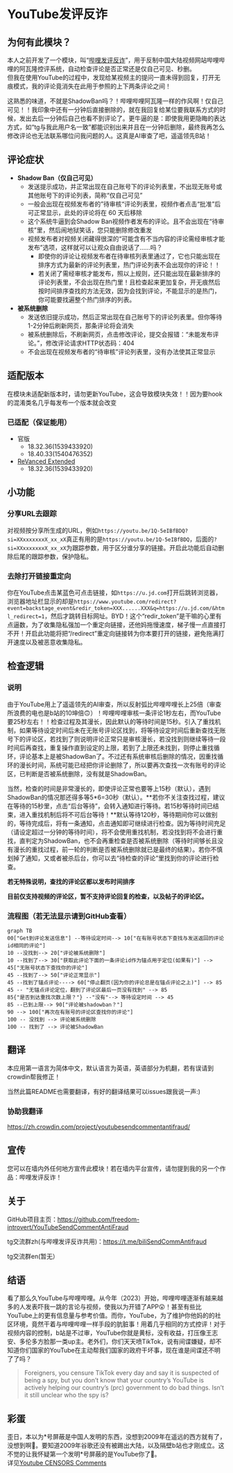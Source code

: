 # YouTube发评反诈
## 为何有此模块？
本人之前开发了一个模块，叫“[哔哩发评反诈](https://github.com/freedom-introvert/biliSendCommAntifraud)”，用于反制中国大陆视频网站哔哩哔哩的阿瓦隆控评系统，自动检查评论是否正常还是仅自己可见、秒删。  
但我在使用YouTube的过程中，发现给某视频主的提问一直未得到回复，打开无痕模式，我的评论竟消失在此用于参照的上下两条评论之间！

这熟悉的味道，不就是ShadowBan吗？！哔哩哔哩阿瓦隆一样的作风啊！仅自己可见！！我印象中还有一分钟后直接删除的，就在我回复给某位要我联系方式的时候，发出去后一分钟后自己也看不到评论了。更牛逼的是：即使我用更隐晦的表达方式，如“tg与我此用户名一致”都能识别出来并且在一分钟后删除，最终我再怎么修改评论也无法联系哪位问我问题的人。这真是AI审查了吧，遥遥领先B站！

## 评论症状

- **Shadow Ban（仅自己可见）**
  - 发送提示成功，并正常出现在自己账号下的评论列表里，不出现无账号或其他账号下的评论列表，简称“仅自己可见”
  - 一般会出现在视频发布者的”待审核“评论列表里，视频作者点击“批准”后可正常显示，此处的评论将在 60 天后移除
  - 这个系统牛逼到会Shadow Ban视频作者发布的评论。且不会出现在“待审核”里，然后闹地狱笑话，您只能删除修改重发
  - 视频发布者对视频关闭藏得很深的“可能含有不当内容的评论需经审核才能发布”选项，这样就可以让观众自由说话了……吗？
    - 即使你的评论让视频发布者在待审核列表里通过了，它也只能出现在排序方式为最新的评论列表里，热门评论列表不会出现你的评论！！
    - 若关闭了需经审核才能发布，照以上规则，还只能出现在最新排序的评论列表里，不会出现在热门里！且检查起来更加复杂，开无痕然后按时间排序查找的方法无效，因为会找到评论，不能显示的是热门，你可能要找遍整个热门排序的列表。
- **被系统删除**
  - 发送依旧提示成功，然后正常出现在自己账号下的评论列表里。但你等待1-2分钟后刷新网页，那条评论将会消失
  - 被系统删除后，不刷新网页，点击修改评论，提交会报错：“未能发布评论。”，修改评论请求HTTP状态码：404
  - 不会出现在视频发布者的“待审核”评论列表里，没有办法使其正常显示


## 适配版本
在模块未适配新版本时，请勿更新YouTube，这会导致模块失效！！因为要hook的混淆类名几乎每发布一个版本就会改变  
### 已适配（保证能用）
- 官版
    - 18.32.36(1539433920)
    - 18.40.33(1540476352)  
-  [ReVanced Extended](https://revancedextended.com/)
    - 18.32.36(1539433920)
## 小功能
### 分享URL去跟踪 
对视频按分享所生成的URL，例如`https://youtu.be/1Q-5eIBfBDQ?si=XXxxxxxxxX_xx_xX`真正有用的是`https://youtu.be/1Q-5eIBfBDQ`，后面的`?si=XXxxxxxxxX_xx_xX`为跟踪参数，用于区分谁分享的链接。开启此功能后自动删除后尾的跟踪参数，保护隐私。
### 去除打开链接重定向
你在YouTube点击某蓝色可点击链接，如`https://u.jd.com`打开后跳转浏览器，浏览器地址栏显示的却是`https://www.youtube.com/redirect?event=backstage_event&redir_token=XXX......XXX&q=https://u.jd.com/&html_redirect=1`，然后才跳转目标网址。BYD！这个“redir_token”是干嘛的心里有点逼数，为了收集隐私强加一个重定向链接，还他妈拖慢速度，梯子慢一点直接打不开！开启此功能将把“/redirect”重定向链接转为你本要打开的链接，避免拖满打开速度以及被恶意收集隐私。
## 检查逻辑
### 说明

由于YouTube用上了遥遥领先的AI审查，所以反射弧比哔哩哔哩长上25倍（审查所浪费的电也是b站的10坤倍🙃）！哔哩哔哩审核一条评论1秒左右，而YouTube要25秒左右！！检查过程及其漫长，因此默认的等待时间是15秒。引入了重找机制，如果等待设定时间后未在无账号评论区找到，将等待设定时间后重新查找无账号下的评论区，若找到了则说明评论正常只是审核漫长，若没找到则继续等待一段时间后再查找，重复操作直到设定的上限，若到了上限还未找到，则停止重找循环，评论基本上是被ShadowBan了。不过还有系统审核后删除的情况，因重找循环的漫长时间，系统可能已经把你评论删除了，所以要再次查找一次有账号的评论区，已判断是否被系统删除，没有就是ShadowBan。

当然，检查的时间是非常漫长的，即使评论正常也要等上15秒（默认），遇到ShadowBan的情况那还得多等5*6=30秒（默认）。**若你不关注查找过程，建议在等待的15秒里，点击“后台等待”，会转入通知进行等待。若15秒等待时间已结束，进入重找机制后将不可后台等待！**默认等待120秒，等待期间你可以做别的，等待完成后，将有一条通知，点击通知即可继续进行检查。因为等待时间充足（请设定超过一分钟的等待时间），将不会使用重找机制，若没找到将不会进行重找，直判定为ShadowBan，也不会再重检查是否被系统删除（等待时间够长且没有漫长的重找过程，前一轮的判断是否被系统删除就已是最终的结果）。若你不慎划掉了通知，又或者被杀后台，你可以去“待检查的评论”里找到你的评论进行检查。

**若无特殊说明，查找的评论区都以发布时间排序**

**目前仅支持视频的评论区，暂不支持评论回复的检查，以及帖子的评论区。**


### 流程图（若无法显示请到GitHub查看）

``` mermaid
graph TB
00["Get到评论发送信息"] --等待设定时间--> 10["在有账号状态下查找与发送返回的评论id相同的评论"] 
10 --没找到--> 20["评论被系统删除"]
10 --找到了--> 30["获取此评论下面的一条评论id作为锚点用于定位(如果有)"] --> 45["无账号状态下查找你的评论"]
45 --找到了--> 50["评论正常显示"]
45 --找到了锚点评论----> 60["停止翻页(因为你的评论总是在锚点评论之上)"] --> 85
45 -- "无锚点评论定位，翻到了评论区最后一页没有找到" --> 85
85{"是否到达重找次数上限？"} --"没有"--> 等待设定时间 --> 45
85 --已到上限--> 90["评论被shadowban？"]
90 --> 100["再次在有账号的评论区查找你的评论"]
100 -- 没找到 --> 评论被系统删除
100 -- 找到了 --> 评论被ShadowBan
```
## 翻译

本应用第一语言为简体中文，默认语言为英语，英语部分为机翻，若有误请到crowdin帮我修正！

当然此篇README也需要翻译，有好的翻译结果可以issues跟我说一声:)

### 协助我翻译

https://zh.crowdin.com/project/youtubesendcommentantifraud/


## 宣传
您可以在墙内外任何地方宣传此模块！若在墙内平台宣传，请勿提到我的另一个作品：哔哩发评反诈！
## 关于
GitHub项目主页：https://github.com/freedom-introvert/YouTubeSendCommentAntiFraud  

tg交流群zh(与哔哩发评反诈共用)：https://t.me/biliSendCommAntifraud  

tg交流群en(暂无）
## 结语

看了那么久YouTube与哔哩哔哩。从今年（2023）开始，哔哩哔哩逐渐有越来越多的人发表吓我一跳的言论与视频，使我以为开错了APP😲！甚至有些比YouTube上的更有信息量与参考价值。而你，YouTube，为了维护你他妈的的社区环境，竟然干着与哔哩哔哩一样手段的肮脏事！用着几乎相同的方式控评！对于视频内容的控制，b站是不过审，YouTube你就是黄标，没有收益，打压像王志安、多伦多方脸那一类up主。老外们，你们天天喷TikTok，说有间谍嫌疑，却不知道你们国家的YouTube在主动帮我们国家的政府干坏事，现在谁是间谍还不明了了吗？
> Foreigners, you censure TikTok every day and say it is suspected of being a spy, but you don’t know that your country’s YouTube is actively helping our country’s (prc) government to do bad things. Isn’t it still unclear who the spy is?
## 彩蛋
歪日，本以为\*号屏蔽是中国人发明的东西，没想到2009年在遥远的西方就有了，没想到啊🤣。要知道2009年谷歌还没有被踢出大陆，以及隔壁b站也才刚成立。这不觉的让我怀疑第一个发明\*号屏蔽的是YouTube你了🤔。    
详见[Youtube CENSORS Comments](https://youtu.be/hdZzl-7Z2Dg) 